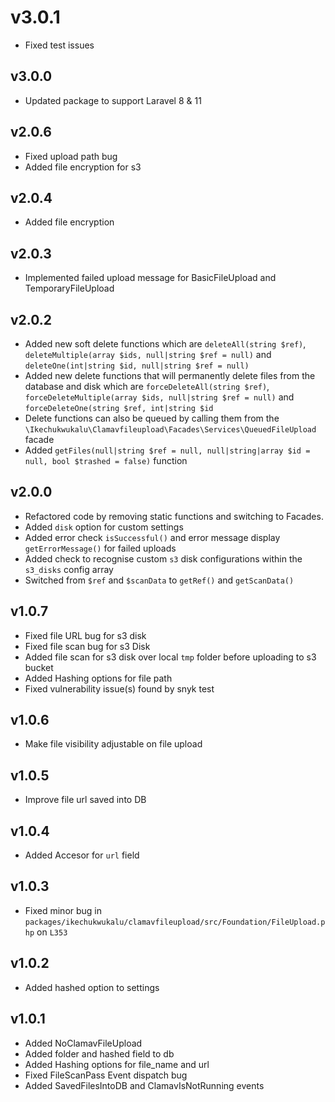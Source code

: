 # v3.0.1

- Fixed test issues

## v3.0.0

- Updated package to support Laravel 8 & 11

## v2.0.6

- Fixed upload path bug
- Added file encryption for s3

## v2.0.4

- Added file encryption

## v2.0.3

- Implemented failed upload message for BasicFileUpload and TemporaryFileUpload

## v2.0.2

- Added new soft delete functions which are `deleteAll(string $ref)`, `deleteMultiple(array $ids, null|string $ref = null)` and `deleteOne(int|string $id, null|string $ref = null)`
- Added new delete functions that will permanently delete files from the database and disk which are `forceDeleteAll(string $ref)`, `forceDeleteMultiple(array $ids, null|string $ref = null)` and `forceDeleteOne(string $ref, int|string $id`
- Delete functions can also be queued by calling them from the `\Ikechukwukalu\Clamavfileupload\Facades\Services\QueuedFileUpload` facade
- Added `getFiles(null|string $ref = null, null|string|array $id = null, bool $trashed = false)` function

## v2.0.0

- Refactored code by removing static functions and switching to Facades.
- Added `disk` option for custom settings
- Added error check `isSuccessful()` and error message display `getErrorMessage()` for failed uploads
- Added check to recognise custom `s3` disk configurations within the `s3_disks` config array
- Switched from `$ref` and `$scanData` to `getRef()` and `getScanData()`

## v1.0.7

- Fixed file URL bug for s3 disk
- Fixed file scan bug for s3 Disk
- Added file scan for s3 disk over local `tmp` folder before uploading to s3 bucket
- Added Hashing options for file path
- Fixed vulnerability issue(s) found by snyk test

## v1.0.6

- Make file visibility adjustable on file upload

## v1.0.5

- Improve file url saved into DB

## v1.0.4

- Added Accesor for `url` field

## v1.0.3

- Fixed minor bug in `packages/ikechukwukalu/clamavfileupload/src/Foundation/FileUpload.php` on `L353`

## v1.0.2

- Added hashed option to settings

## v1.0.1

- Added NoClamavFileUpload
- Added folder and hashed field to db
- Added Hashing options for file_name and url
- Fixed FileScanPass Event dispatch bug
- Added SavedFilesIntoDB and ClamavIsNotRunning events
